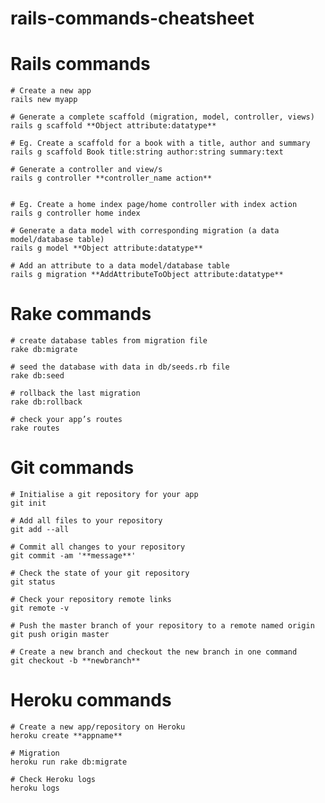 rails-commands-cheatsheet
=========================

# Rails commands
```
# Create a new app
rails new myapp
```

```
# Generate a complete scaffold (migration, model, controller, views)
rails g scaffold **Object attribute:datatype**

# Eg. Create a scaffold for a book with a title, author and summary
rails g scaffold Book title:string author:string summary:text
```

```
# Generate a controller and view/s
rails g controller **controller_name action**


# Eg. Create a home index page/home controller with index action
rails g controller home index
```

```
# Generate a data model with corresponding migration (a data model/database table)
rails g model **Object attribute:datatype**
```

```
# Add an attribute to a data model/database table
rails g migration **AddAttributeToObject attribute:datatype**
```



# Rake commands
```
# create database tables from migration file
rake db:migrate
```

```
# seed the database with data in db/seeds.rb file
rake db:seed
```

```
# rollback the last migration
rake db:rollback
```

```
# check your app’s routes
rake routes
```



# Git commands
```
# Initialise a git repository for your app
git init
```

```
# Add all files to your repository
git add --all
```

```
# Commit all changes to your repository
git commit -am '**message**'
```

```
# Check the state of your git repository
git status
```

```
# Check your repository remote links
git remote -v
```

```
# Push the master branch of your repository to a remote named origin
git push origin master
```

```
# Create a new branch and checkout the new branch in one command
git checkout -b **newbranch**
```



# Heroku commands
```
# Create a new app/repository on Heroku
heroku create **appname**
```

```
# Migration
heroku run rake db:migrate
```

```
# Check Heroku logs
heroku logs
```




